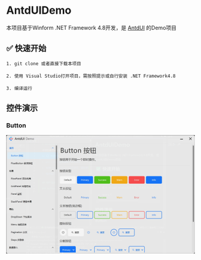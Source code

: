 # AntdUIDemo

本项目基于Winform .NET Framework 4.8开发，是 [AntdUI](https://gitee.com/antdui/AntdUI) 的Demo项目

## ✅ 快速开始
```
1. git clone 或者直接下载本项目

2. 使用 Visual Studio打开项目，需按照提示或自行安装 .NET Framework4.8

3. 编译运行
```

## 控件演示

### Button
![Button](assets/screenshots/Button.png)